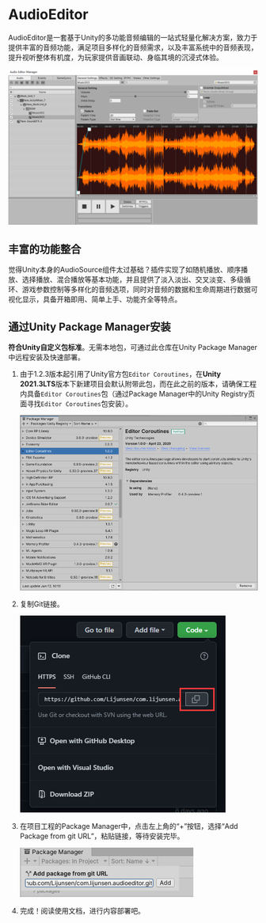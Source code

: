 # AudioEditor

AudioEditor是一套基于Unity的多功能音频编辑的一站式轻量化解决方案，致力于提供丰富的音频功能，满足项目多样化的音频需求，以及丰富系统中的音频表现，提升视听整体有机度，为玩家提供音画联动、身临其境的沉浸式体验。

<img src="Res/封面.png" style="zoom: 67%;" />



## **丰富的功能整合**

觉得Unity本身的AudioSource组件太过基础？插件实现了如随机播放、顺序播放、选择播放、混合播放等基本功能，并且提供了淡入淡出、交叉淡变、多级循环、游戏参数控制等多样化的音频选项，同时对音频的数据和生命周期进行数据可视化显示，具备开箱即用、简单上手、功能齐全等特点。



## 通过Unity Package Manager安装

**符合Unity自定义包标准**。无需本地包，可通过此仓库在Unity Package Manager中远程安装及快速部署。

1. 由于1.2.3版本起引用了Unity官方包`Editor Coroutines`，在**Unity 2021.3LTS**版本下新建项目会默认附带此包，而在此之前的版本，请确保工程内具备`Editor Coroutines`包（通过Package Manager中的Unity Registry页面寻找`Editor Coroutines`包安装）。

   <img src="Res/20220617145530.png" style="zoom:67%;" />

2. 复制Git链接。

   ![](Res/20220617154225.png)

3. 在项目工程的Package Manager中，点击左上角的“+”按钮，选择“Add Package from git URL”，粘贴链接，等待安装完毕。

   ![](Res/20220617154709.png)

4. 完成！阅读使用文档，进行内容部署吧。

   

